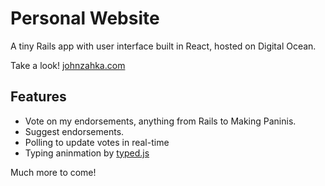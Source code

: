# Personal Website
A tiny Rails app with user interface built in React, hosted on Digital Ocean.

Take a look! [johnzahka.com](http://johnzahka.com/)
## Features
* Vote on my endorsements, anything from Rails to Making Paninis.
* Suggest endorsements.
* Polling to update votes in real-time
* Typing aninmation by [typed.js](https://github.com/mattboldt/typed.js)

Much more to come!
